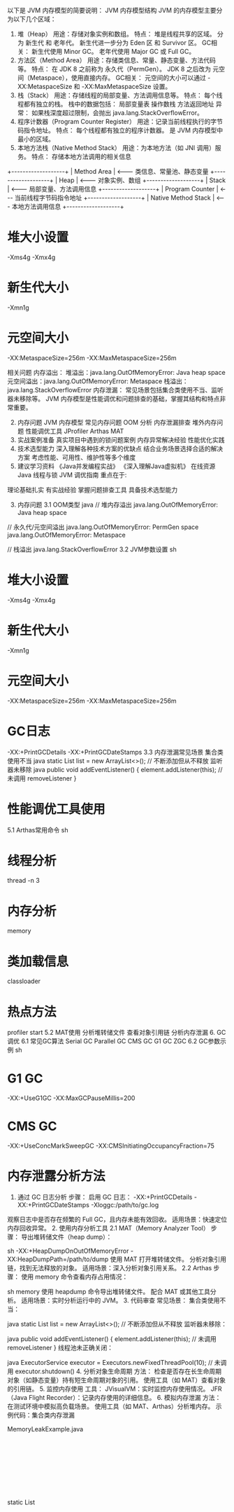 以下是 JVM 内存模型的简要说明：
JVM 内存模型结构
JVM 的内存模型主要分为以下几个区域：
1. 堆（Heap）
用途：存储对象实例和数组。
特点：
堆是线程共享的区域。
分为 新生代 和 老年代。
新生代进一步分为 Eden 区 和 Survivor 区。
GC相关：
新生代使用 Minor GC。
老年代使用 Major GC 或 Full GC。
2. 方法区（Method Area）
用途：存储类信息、常量、静态变量、方法代码等。
特点：
在 JDK 8 之前称为 永久代（PermGen）。
JDK 8 之后改为 元空间（Metaspace），使用直接内存。
GC相关：
元空间的大小可以通过 -XX:MetaspaceSize 和 -XX:MaxMetaspaceSize 设置。
3. 栈（Stack）
用途：存储线程的局部变量、方法调用信息等。
特点：
每个线程都有独立的栈。
栈中的数据包括：
局部变量表
操作数栈
方法返回地址
异常：
如果栈深度超过限制，会抛出 java.lang.StackOverflowError。
4. 程序计数器（Program Counter Register）
用途：记录当前线程执行的字节码指令地址。
特点：
每个线程都有独立的程序计数器。
是 JVM 内存模型中最小的区域。
5. 本地方法栈（Native Method Stack）
用途：为本地方法（如 JNI 调用）服务。
特点：
存储本地方法调用的相关信息


+-------------------+
|    Method Area    | <--- 类信息、常量池、静态变量
+-------------------+
|       Heap        | <--- 对象实例、数组
+-------------------+
|       Stack       | <--- 局部变量、方法调用信息
+-------------------+
| Program Counter   | <--- 当前线程字节码指令地址
+-------------------+
| Native Method Stack | <--- 本地方法调用信息
+-------------------+


# 堆大小设置
-Xms4g -Xmx4g

# 新生代大小
-Xmn1g

# 元空间大小
-XX:MetaspaceSize=256m -XX:MaxMetaspaceSize=256m



相关问题
内存溢出：
堆溢出：java.lang.OutOfMemoryError: Java heap space
元空间溢出：java.lang.OutOfMemoryError: Metaspace
栈溢出：java.lang.StackOverflowError
内存泄漏：
常见场景包括集合类使用不当、监听器未移除等。
JVM 内存模型是性能调优和问题排查的基础，掌握其结构和特点非常重要。


2. 内存问题
   JVM 内存模型
   常见内存问题
   OOM 分析
   内存泄漏排查
   堆外内存问题
   性能调优工具
   JProfiler
   Arthas
   MAT
3. 实战案例准备
   真实项目中遇到的锁问题案例
   内存异常解决经验
   性能优化实践
4. 技术选型能力
   深入理解各种技术方案的优缺点
   结合业务场景选择合适的解决方案
   考虑性能、可用性、维护性等多个维度
5. 建议学习资料
   《Java并发编程实战》
   《深入理解Java虚拟机》
   在线资源
   Java 线程与锁
   JVM 调优指南
   重点在于:

理论基础扎实
有实战经验
掌握问题排查工具
具备技术选型能力

3. 内存问题
   3.1 OOM类型
   java
   // 堆内存溢出
   java.lang.OutOfMemoryError: Java heap space

// 永久代/元空间溢出
java.lang.OutOfMemoryError: PermGen space
java.lang.OutOfMemoryError: Metaspace

// 栈溢出
java.lang.StackOverflowError
3.2 JVM参数设置
sh
# 堆大小设置
-Xms4g -Xmx4g

# 新生代大小
-Xmn1g

# 元空间大小
-XX:MetaspaceSize=256m -XX:MaxMetaspaceSize=256m

# GC日志
-XX:+PrintGCDetails -XX:+PrintGCDateStamps
3.3 内存泄漏常见场景
集合类使用不当
java
static List<Object> list = new ArrayList<>();
// 不断添加但从不释放
监听器未移除
java
public void addEventListener() {
element.addListener(this);
// 未调用 removeListener
}


# 性能调优工具使用
5.1 Arthas常用命令
sh
# 线程分析
thread -n 3

# 内存分析
memory

# 类加载信息
classloader

# 热点方法
profiler start
5.2 MAT使用
分析堆转储文件
查看对象引用链
分析内存泄漏
6. GC调优
   6.1 常见GC算法
   Serial GC
   Parallel GC
   CMS GC
   G1 GC
   ZGC
   6.2 GC参数示例
   sh



# G1 GC
-XX:+UseG1GC
-XX:MaxGCPauseMillis=200

# CMS GC
-XX:+UseConcMarkSweepGC
-XX:CMSInitiatingOccupancyFraction=75

# 内存泄露分析方法
1. 通过 GC 日志分析
步骤：
启用 GC 日志：
-XX:+PrintGCDetails -XX:+PrintGCDateStamps -Xloggc:/path/to/gc.log


观察日志中是否存在频繁的 Full GC，且内存未能有效回收。
适用场景：快速定位内存回收异常。
2. 使用内存分析工具
2.1 MAT（Memory Analyzer Tool）
步骤：
导出堆转储文件（heap dump）：


sh
-XX:+HeapDumpOnOutOfMemoryError -XX:HeapDumpPath=/path/to/dump
使用 MAT 打开堆转储文件。
分析对象引用链，找到无法释放的对象。
适用场景：深入分析对象引用关系。
2.2 Arthas
步骤：
使用 memory 命令查看内存占用情况：


sh
memory
使用 heapdump 命令导出堆转储文件。
配合 MAT 或其他工具分析。
适用场景：实时分析运行中的 JVM。
3. 代码审查
常见场景：
集合类使用不当：


java
static List<Object> list = new ArrayList<>();
// 不断添加但从不释放
监听器未移除：


java
public void addEventListener() {
    element.addListener(this);
    // 未调用 removeListener
}
线程池未正确关闭：


java
ExecutorService executor = Executors.newFixedThreadPool(10);
// 未调用 executor.shutdown()
4. 分析对象生命周期
方法：
检查是否存在长生命周期对象（如静态变量）持有短生命周期对象的引用。
使用工具（如 MAT）查看对象的引用链。
5. 监控内存使用
工具：
JVisualVM：实时监控内存使用情况。
JFR（Java Flight Recorder）：记录内存使用的详细信息。
6. 模拟内存泄漏
方法：
在测试环境中模拟高负载场景。
使用工具（如 MAT、Arthas）分析堆内存。
示例代码：集合类内存泄漏


MemoryLeakExample.java

static List<Object> list = new ArrayList<>();

public static void main(String[] args) {
    while (true) {
        list.add(new Object());
    }
}
解决方法：定期清理集合或使用弱引用（WeakReference）。
总结
工具：MAT、Arthas、JVisualVM。
方法：GC 日志分析、堆转储文件分析、代码审查。
重点：找到无法释放的对象及其引用链，优化代码逻辑。
通过以上方法，可以有效定位和解决内存泄漏问题。

# java 基本数据类型
在 Java 中，32位系统和64位系统对基本数据类型的位数和字节数没有影响，因为 Java 的基本数据类型是跨平台的，具有固定的大小。以下是详细说明：
1. 基本数据类型
数据类型	字节数	位数	是否受系统位数影响
byte	1	8	否
short	2	16	否
int	4	32	否
long	8	64	否
float	4	32	否
double	8	64	否
char	2	16	否
boolean	JVM 实现相关	-	否
结论：基本数据类型的大小在 32 位和 64 位系统中是完全一致的。
2. 引用类型
引用类型的大小可能会受到系统位数的影响：
对象引用：
在 32位系统中，引用占用 4字节。
在 64位系统中，引用占用 8字节（如果开启指针压缩，则为 4字节）。
数组引用：
与对象引用类似，大小取决于系统位数和指针压缩。
3. 影响的场景
堆内存占用：
在 64 位系统中，引用类型的内存占用可能更大，导致堆内存需求增加。
指针压缩：
JVM 默认在 64 位系统中开启指针压缩（-XX:+UseCompressedOops），以减少引用类型的内存占用。
示例代码：验证引用类型大小
你可以在 GCDemo 中添加以下代码来验证引用类型的大小：


GCDemo.java

// ... existing code ...
System.out.println("Object reference size: " + sun.misc.Unsafe.getUnsafe().addressSize());
// ... existing code ...
总结
基本数据类型：大小固定，不受系统位数影响。
引用类型：大小可能受系统位数和指针压缩影响。
在 Java 中，跨平台特性保证了基本数据类型的大小一致性，而引用类型的大小可能因系统位数而有所不同。